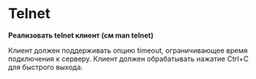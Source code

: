 # Telnet
**Реализовать telnet клиент (см man telnet)**

Клиент должен поддерживать опцию timeout, ограничивающее время подключения к серверу.
Клиент должен обрабатывать нажатие Ctrl+C для быстрого выхода.